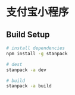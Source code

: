 # 支付宝小程序

## Build Setup

``` bash
# install dependencies
npm install -g stanpack

# dest
stanpack -a dev

# build
stanpack -a build

```

